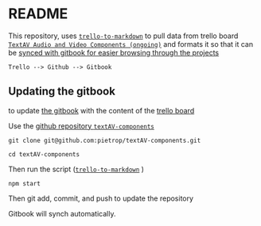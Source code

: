 # README

This repository, uses [`trello-to-markdown`](https://www.npmjs.com/package/trello-to-markdown) to pull data from trello board [`TextAV Audio and Video Components (ongoing)`](https://trello.com/b/58mo9Tpa/textav-audio-and-video-components-ongoing) and formats it so that it can be [synced with gitbook for easier browsing through the projects](https://pietropassarelli.gitbooks.io/textav-audio-and-video-components-ongoing/content/)

<!-- 
To change the content edit the trello board. -->

`Trello --> Github --> Gitbook `

## Updating the gitbook

to update [the gitbook](https://pietropassarelli.gitbooks.io/textav-audio-and-video-components-ongoing/content/) with the content of the [trello board](https://trello.com/b/58mo9Tpa/textav-audio-and-video-components-ongoing) 

Use the [github repository `textAV-components`](https://github.com/pietrop/textAV-components)

```
git clone git@github.com:pietrop/textAV-components.git
```

```
cd textAV-components
```

Then run the script ([`trello-to-markdown`](https://www.npmjs.com/package/trello-to-markdown) )
```
npm start 
```

Then git add, commit, and push to update the repository

Gitbook will synch automatically. 